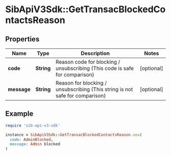 # SibApiV3Sdk::GetTransacBlockedContactsReason

## Properties

| Name | Type | Description | Notes |
| ---- | ---- | ----------- | ----- |
| **code** | **String** | Reason code for blocking / unsubscribing (This code is safe for comparison) | [optional] |
| **message** | **String** | Reason for blocking / unsubscribing (This string is not safe for comparison) | [optional] |

## Example

```ruby
require 'sib-api-v3-sdk'

instance = SibApiV3Sdk::GetTransacBlockedContactsReason.new(
  code: AdminBlocked,
  message: Admin blocked
)
```

